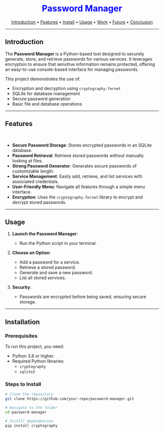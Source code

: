 <div align="center">
    <h1 style="font-weight: bold; color: blue;">Password Manager</h1>
</div>

<p align="center">
  <a href="#introduction">Introduction</a> •
  <a href="#features">Features</a> •
  <a href="#installation">Install</a> •
  <a href="#usage">Usage</a> •
  <a href="#work">Work</a> •
  <a href="#future">Future</a> •
  <a href="#conclusion">Conclusion</a>
</p>

---

## Introduction

The **Password Manager** is a Python-based tool designed to securely generate, store, and retrieve passwords for various services. It leverages encryption to ensure that sensitive information remains protected, offering an easy-to-use console-based interface for managing passwords.

This project demonstrates the use of:

- Encryption and decryption using `cryptography.fernet`
- SQLite for database management
- Secure password generation
- Basic file and database operations

---

## Features

<div align="center">
 
  <br>
</div>

- **Secure Password Storage**: Stores encrypted passwords in an SQLite database.
- **Password Retrieval**: Retrieve stored passwords without manually looking at files.
- **Strong Password Generator**: Generates secure passwords of customizable length.
- **Service Management**: Easily add, retrieve, and list services with associated credentials.
- **User-Friendly Menu**: Navigate all features through a simple menu interface.
- **Encryption**: Uses the `cryptography.fernet` library to encrypt and decrypt stored passwords.

---

## Usage

1. **Launch the Password Manager**:
   - Run the Python script in your terminal.
   
2. **Choose an Option**:
   - Add a password for a service.
   - Retrieve a stored password.
   - Generate and save a new password.
   - List all stored services.

3. **Security**:
   - Passwords are encrypted before being saved, ensuring secure storage.

---

## Installation

### Prerequisites
To run this project, you need:

- Python 3.8 or higher.
- Required Python libraries:
  - `cryptography`
  - `sqlite3`

### Steps to Install
```bash
# Clone the repository
git clone https://github.com/your-repo/password-manager.git

# Navigate to the folder
cd password-manager

# Install dependencies
pip install cryptography


